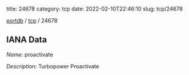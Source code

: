 title: 24678
category: tcp
date: 2022-02-10T22:46:10
slug: tcp/24678

[portdb](/) / [tcp](/category/tcp.html) / 24678


## IANA Data

_Name:_ proactivate

_Description:_ Turbopower Proactivate


